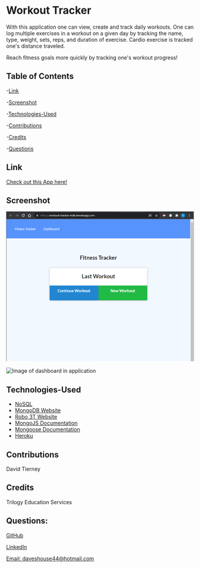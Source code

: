 # Workout Tracker


With this application one can view, create and track daily workouts. One can log multiple exercises in a workout on a given day by tracking the name, type, weight, sets, reps, and duration of exercise. Cardio exercise is tracked one's distance traveled.

Reach fitness goals more quickly by tracking one's workout progress!

## Table of Contents

-[Link](#link)

-[Screenshot](#screenshot)

-[Technologies-Used](#technologies-used)

-[Contributions](#contributions)

-[Credits](#credits)

-[Questions](#questions)


## Link

[Check out this App here!](https://workout-tracker-mdb.herokuapp.com)


## Screenshot

![Image of functional application](public/assets/images/main-page.png) 

![Image of dashboard in application]() 


## Technologies-Used

* [NoSQL](https://en.wikipedia.org/wiki/NoSQL)
* [MongoDB Website](https://www.mongodb.com/)
* [Robo 3T Website](https://robomongo.org/download)
* [MongoJS Documentation](https://www.npmjs.com/package/mongojs)
* [Mongoose Documentation](http://mongoosejs.com/docs/guide.html)
* [Heroku](https://www.heroku.com/)


## Contributions

David Tierney


## Credits

Trilogy Education Services


## Questions:

[GitHub](https://github.com/daveshouse44)

[LinkedIn](https://www.linkedin.com/in/david-tierney-652030214/)

[Email: daveshouse44@hotmail.com](mailto:daveshouse44@hotmail.com)